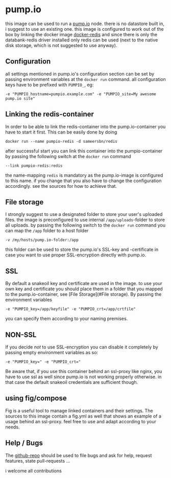 # pump.io

this image can be used to run a [pump.io](http://pump.io/) node. there is no
datastore built in, i suggest to use an existing one.
this image is configured to work out of the box by linking the docker image 
[docker-redis](https://registry.hub.docker.com/u/sameersbn/redis/) and since there
is only the databank-redis driver installed only redis can be used (next to the
native disk storage, which is not suggested to use anyway).

## Configuration

all settings mentioned in pump.io's configuration section can be set by passing 
environment variables at the `docker run` command. all configuration keys have to
be prefixed with `PUMPIO_`, eg:

    -e "PUMPIO_hostname=pumpio.example.com" -e "PUMPIO_site=My awesome pump.io site"

## Linking the redis-container

In order to be able to link the redis-container into the pump.io-container you
have to start it first. This can be easily done by doing

    docker run --name pumpio-redis -d sameersbn/redis
    
after successful start you can link this container into the pumpio-container by
passing the following switch at the `docker run` command

    --link pumpio-redis:redis
    
the name-mapping `redis` is mandatory as the pump.io-image is configured to this
name. if you change that you also have to change the configuration accordingly.
see the sources for how to achieve that.

## File storage

I strongly suggest to use a designated folder to store your user's uploaded files.
the image is preconfigured to use internal `/app/uploads`-folder to store all uploads.
by passing the following switch to the `docker run` command you can map the
`/app` folder to a host folder

    -v /my/hosts/pump.io-folder:/app
    
this folder can be used to store the pump.io's SSL-key and -certificate in case
you want to use proper SSL-encryption directly with pump.io.

## SSL

By default a snakeoil key and certificate are used in the image. to use your own
key and certificate you should place them in a folder that you mapped to the
pump.io-container, see [File Storage](#File storage). By passing the environment
variables

    -e "PUMPIO_key=/app/keyfile" -e "PUMPIO_crt=/app/crtfile"
    
you can specify them according to your naming premises.

## NON-SSL

If you decide *not* to use SSL-encryption you can disable it completely by passing
empty environment variables as so:

    -e "PUMPIO_key=" -e "PUMPIO_crt="

Be aware that, if you use this container behind an ssl-proxy like nginx, you have 
to use ssl as well since pump.io is not working properly otherwise. in that case
the default snakeoil credentials are sufficient though.

## using fig/compose

Fig is a useful tool to manage linked containers and their settings. The sources
to this image contain a fig.yml as well that shows an example of a usage behind an
ssl-proxy. feel free to use and adapt according to your needs.

## Help / Bugs

The [github-repo](https://github.com/smoebody/docker-pump.io) should be used to file bugs and ask for help, request features,
state pull-requests ...

i welcome all contributions
